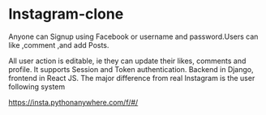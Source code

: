 # Instagram-clone

Anyone can Signup using Facebook or username and password.Users can like ,comment ,and add Posts.

All user action is editable, ie they can update their likes, comments and profile.
It supports Session and Token authentication.
Backend in Django, frontend in React JS.
The major difference from real Instagram is the user following system


https://insta.pythonanywhere.com/f/#/
